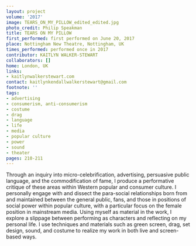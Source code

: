 ```yaml
---
layout: project
volume: '2017'
image: TEARS_ON_MY_PILLOW_edited_edited.jpg
photo_credit: Philip Speakman
title: TEARS ON MY PILLOW
first_performed: first performed on June 20, 2017
place: Nottingham New Theatre, Nottingham, UK
times_performed: performed once in 2017
contributor: KAITLYN WALKER-STEWART
collaborators: []
home: London, UK
links:
- kaitlynwalkerstewart.com
contact: kaitlynkendallwalkerstewart@gmail.com
footnote: ''
tags:
- advertising
- consumerism, anti-consumerism
- costume
- drag
- language
- life
- media
- popular culture
- power
- sound
- theater
pages: 210-211
---
```


Through an inquiry into micro-celebrification, advertising, persuasive public language, and the commodification of fame, I produce a performative critique of these areas within Western popular and consumer culture. I personally engage with and dissect the para-social relationships born from and maintained between the general public, fans, and those in positions of social power within popular culture, with a particular focus on the female position in mainstream media. Using myself as material in the work, I explore a slippage between performing as characters and reflecting on my personal life. I use techniques and materials such as green screen, drag, set design, sound, and costume to realize my work in both live and screen-based ways.
